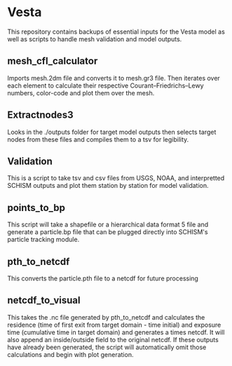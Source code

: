 # Vesta

This repository contains backups of essential inputs for the Vesta model as well as scripts to handle mesh validation and model outputs.

## mesh_cfl_calculator
Imports mesh.2dm file and converts it to mesh.gr3 file. Then iterates over each element to calculate their respective Courant–Friedrichs–Lewy numbers, color-code and plot them over the mesh.

## Extractnodes3
Looks in the ./outputs folder for target model outputs then selects target nodes from these files and compiles them to a tsv for legibility.

## Validation
This is a script to take tsv and csv files from USGS, NOAA, and interpretted SCHISM outputs and plot them station by station for model validation.

## points_to_bp
This script will take a shapefile or a hierarchical data format 5 file and generate a particle.bp file that can be plugged directly into SCHISM's particle tracking module.

## pth_to_netcdf
This converts the particle.pth file to a netcdf for future processing

## netcdf_to_visual
This takes the .nc file generated by pth_to_netcdf and calculates the residence (time of first exit from target domain - time initial) and exposure time (cumulative time in target domain) and generates a times netcdf. It will also append an inside/outside field to the original netcdf. If these outputs have already been generated, the script will automatically omit those calculations and begin with plot generation.
